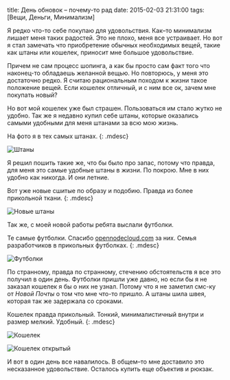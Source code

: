 title: День обновок – почему-то рад
date: 2015-02-03 21:31:00
tags: [Вещи, Деньги, Минимализм]

Я редко что-то себе покупаю для удовольствия. Как–то минимализм лишает меня таких радостей. Это не плохо, меня все устраивает. Но вот я стал замечать что приобретение обычных необходимых вещей, такие как штаны или кошелек, приносит мне большое удовольствие.

Причем не сам процесс шопинга, а как бы просто сам факт того что наконец-то обладаешь желанной вещью. Но повторюсь, у меня это достаточно редко. Я считаю рациональным походом к жизни такое положение вещей. Если кошелек отличный, и с ним все ок, зачем мне покупать новый?

Но вот мой кошелек уже был страшен. Пользоваться им стало жутко не удобно. Так же я недавно купил себе штаны, которые оказались самыми удобными для меня штанами за всю мою жизнь.

На фото я в тех самых штанах.
{: .mdesc}

![Штаны](http://macgera.s3.amazonaws.com/articles/2015-02-03/pants.jpg)

Я решил пошить такие же, что бы было про запас, потому что правда, для меня это самые удобные штаны в жизни. По покрою. Мне в них удобно как никогда. И они летние.

Вот уже новые сшитые по образу и подобию. Правда из более прикольной ткани.
{: .mdesc}

![Новые штаны](http://macgera.s3.amazonaws.com/articles/2015-02-03/pants-new.jpg)

Так же, с моей новой работы ребята выслали футболки.

Те самые футболки. Спасибо [opennodecloud.com](http://opennodecloud.com/) за них. Семья разработчиков в прикольных футболках.
{: .mdesc}

![Футболки](http://macgera.s3.amazonaws.com/articles/2015-02-03/tshorts.jpg)

По странному, правда по странному, стечению обстоятельств я все это получил в один день. Футболки пришли уже давно, но если бы я не заказал кошелек я бы о них не узнал. Потому что я не заметил смс-ку от *Новой Почты* о том что мне что-то пришло. А штаны шила швея, которая так же задержала со сроками.

Кошелек правда прикольный. Тонкий, минималистичный внутри и размер мелкий. Удобный.
{: .mdesc}

![Кошелек](http://macgera.s3.amazonaws.com/articles/2015-02-03/purse.jpg)

![Кошелек открытый](http://macgera.s3.amazonaws.com/articles/2015-02-03/purse-opened.jpg)

И вот в один день все навалилось. В общем–то мне доставило это несказанное удовольствие. Осталось купить еще объектив и рюкзак.
